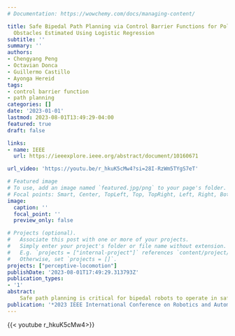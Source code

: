 ```yaml
---
# Documentation: https://wowchemy.com/docs/managing-content/

title: Safe Bipedal Path Planning via Control Barrier Functions for Polynomial Shape
  Obstacles Estimated Using Logistic Regression
subtitle: ''
summary: ''
authors:
- Chengyang Peng
- Octavian Donca
- Guillermo Castillo
- Ayonga Hereid
tags: 
- control barrier function
- path planning
categories: []
date: '2023-01-01'
lastmod: 2023-08-01T13:49:29-04:00
featured: true
draft: false

links:
- name: IEEE
  url: https://ieeexplore.ieee.org/abstract/document/10160671

url_video: 'https://youtu.be/r_hkuK5cMw4?si=28I-RzWm5TYgS7eT'

# Featured image
# To use, add an image named `featured.jpg/png` to your page's folder.
# Focal points: Smart, Center, TopLeft, Top, TopRight, Left, Right, BottomLeft, Bottom, BottomRight.
image:
  caption: ''
  focal_point: ''
  preview_only: false

# Projects (optional).
#   Associate this post with one or more of your projects.
#   Simply enter your project's folder or file name without extension.
#   E.g. `projects = ["internal-project"]` references `content/project/deep-learning/index.md`.
#   Otherwise, set `projects = []`.
projects: ["perceptive-locomotion"]
publishDate: '2023-08-01T17:49:29.313793Z'
publication_types:
- '1'
abstract: 
    Safe path planning is critical for bipedal robots to operate in safety-critical environments. Common path planning algorithms, such as RRT or RRT*, typically use geometric or kinematic collision check algorithms to ensure collision-free paths toward the target position. However, such approaches may generate non-smooth paths that do not comply with the dynamics constraints of walking robots. It has been shown that the control barrier function (CBF) can be integrated with RRT/RRT*to synthesize dynamically feasible collision-free paths. Yet, existing work has been limited to simple circular or elliptical shape obstacles due to the challenging nature of constructing appropriate barrier functions to represent irregularly shaped obstacles. In this paper, we present a CBF-based RRT* algorithm for bipedal robots to generate a collision-free path through space with multiple polynomial-shaped obstacles. In particular, we used logistic regression to construct polynomial barrier functions from a grid map of the environment to represent irregularly shaped obstacles. Moreover, we developed a multi-step CBF steering controller to ensure the efficiency of free space exploration. The proposed approach was first validated in simulation for a differential drive model, and then experimentally evaluated with a 3D humanoid robot, Digit, in a lab setting with randomly placed obstacles.
publication: '*2023 IEEE International Conference on Robotics and Automation (ICRA)*'
---
```


{{< youtube r_hkuK5cMw4>}}
